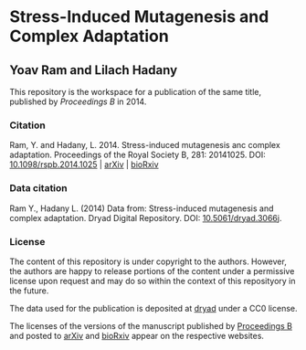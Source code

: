 # Stress-Induced Mutagenesis and Complex Adaptation
## Yoav Ram and Lilach Hadany

This repository is the workspace for a publication of the same title, published by _Proceedings B_ in 2014.

### Citation

Ram, Y. and Hadany, L. 2014. Stress-induced mutagenesis anc complex adaptation. Proceedings of the Royal Society B, 281: 20141025. DOI: [10.1098/rspb.2014.1025](http://prsb2014.yoavram.com) | [arXiv](http://arxiv.org/abs/1407.3548) | [bioRxiv](http://dx.doi.org/10.1101/007096)

### Data citation

Ram Y., Hadany L. (2014) Data from: Stress-induced mutagenesis and complex adaptation. Dryad Digital Repository. DOI: [10.5061/dryad.3066j](http://dx.doi.org/10.5061/dryad.3066j).

### License

The content of this repository is under copyright to the authors.
However, the authors are happy to release portions of the content under a permissive license upon request and may do so within the context of this reposityory in the future.

The data used for the publication is deposited at [dryad](http://dx.doi.org/10.5061/dryad.3066j) under a CC0 license.

The licenses of the versions of the manuscript published by [Proceedings B](http://prsb2014.yoavram.com) and posted to [arXiv](http://arxiv.org/abs/1407.3548) and [bioRxiv](http://dx.doi.org/10.1101/007096) appear on the respective websites.

[SIDEER2013]: http://sideer2013.yoavram.com/
